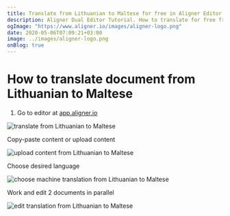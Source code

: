 ```yaml
---
title: Translate from Lithuanian to Maltese for free in Aligner Editor
description: Aligner Dual Editor Tutorial. How to translate for free from Lithuanian to Maltese. Aligner is multilingual document management platform. 
ogImage: "https://www.aligner.io/images/aligner-logo.png"
date: 2020-05-06T07:09:21+03:00
image: ../images/aligner-logo.png
onBlog: true
---
```


# How to translate document from Lithuanian to Maltese

1. Go to editor at [app.aligner.io](https://app.aligner.io "Aligner App web page")

![translate from Lithuanian to Maltese](../aligner-blank-editor.png "translate from Lithuanian to Maltese")

Copy-paste content or upload content

![upload content from Lithuanian to Maltese](../aligner-uploaded-document.png "upload content from Lithuanian to Maltese")

Choose desired language

![choose machine translation from Lithuanian to Maltese](../aligner-language-dropdown.png "choose machine translation from Lithuanian to Maltese")

Work and edit 2 documents in parallel

![edit translation from Lithuanian to Maltese](../aligner-double-sitded-editor.png "edit translation from Lithuanian to Maltese")

